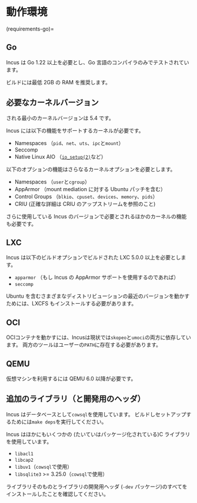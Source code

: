 # 動作環境

(requirements-go)=
## Go

Incus は Go 1.22 以上を必要とし、Go 言語のコンパイラのみでテストされています。

ビルドには最低 2GB の RAM を推奨します。

## 必要なカーネルバージョン

される最小のカーネルバージョンは 5.4 です。

Incus には以下の機能をサポートするカーネルが必要です。

* Namespaces （`pid`、`net`、`uts`、`ipc`と`mount`）
* Seccomp
* Native Linux AIO
  （[`io_setup(2)`](https://man7.org/linux/man-pages/man2/io_setup.2.html)など）

以下のオプションの機能はさらなるカーネルオプションを必要とします。

* Namespaces （`user`と`cgroup`）
* AppArmor （mount mediation に対する Ubuntu パッチを含む）
* Control Groups （`blkio`、`cpuset`、`devices`、`memory`、`pids`）
* CRIU (正確な詳細は CRIU のアップストリームを参照のこと)

さらに使用している Incus のバージョンで必要とされるほかのカーネルの機能も必要です。

## LXC

Incus は以下のビルドオプションでビルドされた LXC 5.0.0 以上を必要とします。

* `apparmor` （もし Incus の AppArmor サポートを使用するのであれば）
* `seccomp`

Ubuntu を含むさまざまなディストリビューションの最近のバージョンを動かすためには、LXCFS もインストールする必要があります。

## OCI

OCIコンテナを動かすには、Incusは現状では`skopeo`と`umoci`の両方に依存しています。
両方のツールはユーザーの`PATH`に存在する必要があります。

## QEMU

仮想マシンを利用するには QEMU 6.0 以降が必要です。

## 追加のライブラリ（と開発用のヘッダ）

Incus はデータベースとして`cowsql`を使用しています。
ビルドしセットアップするためには`make deps`を実行してください。

Incus はほかにもいくつかの (たいていはパッケージ化されている)C ライブラリを使用しています。

* `libacl1`
* `libcap2`
* `libuv1`（`cowsql`で使用）
* `libsqlite3` >= 3.25.0（`cowsql`で使用）

ライブラリそのものとライブラリの開発用ヘッダ (`-dev` パッケージ)のすべてをインストールしたことを確認してください。
